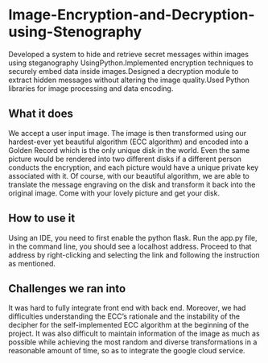 # Image-Encryption-and-Decryption-using-Stenography
Developed a system to hide and retrieve secret messages within images using steganography UsingPython.Implemented encryption techniques to securely embed data inside images.Designed a decryption module to extract hidden messages without altering the image quality.Used Python libraries for image processing and data encoding.
## What it does
We accept a user input image. The image is then transformed using our hardest-ever yet beautiful algorithm (ECC algorithm) and encoded into a Golden Record which is the only unique disk in the world. Even the same picture would be rendered into two different disks if a different person conducts the encryption, and each picture would have a unique private key associated with it. Of course, with our beautiful algorithm, we are able to translate the message engraving on the disk and transform it back into the original image. Come with your lovely picture and get your disk.

## How to use it
Using an IDE, you need to first enable the python flask. Run the app.py file, in the command line, you should see a localhost address. Proceed to that address by right-clicking and selecting the link and following the instruction as mentioned.


## Challenges we ran into
It was hard to fully integrate front end with back end. Moreover, we had difficulties understanding the ECC’s rationale and the instability of the decipher for the self-implemented ECC algorithm at the beginning of the project. It was also difficult to maintain information of the image as much as possible while achieving the most random and diverse transformations in a reasonable amount of time, so as to integrate the google cloud service.
